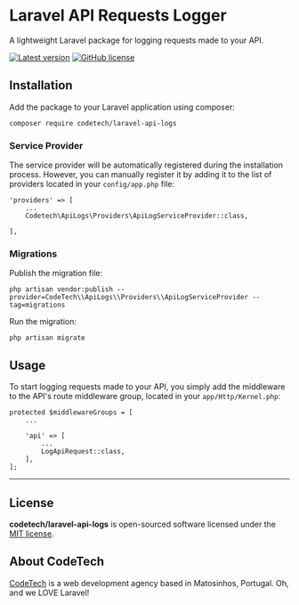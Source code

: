 # Laravel API Requests Logger

A lightweight Laravel package for logging requests made to your API.

[![Latest version](https://img.shields.io/github/release/CodeTechAgency/laravel-api-logs?style=flat-square)](https://github.com/CodeTechAgency/laravel-api-logs/releases)
[![GitHub license](https://img.shields.io/github/license/CodeTechAgency/laravel-api-logs?style=flat-square)](https://github.com/CodeTechAgency/laravel-api-logs/blob/master/LICENSE)

## Installation

Add the package to your Laravel application using composer:

```
composer require codetech/laravel-api-logs
```


### Service Provider

The service provider will be automatically registered during the installation process. However, you can manually register it by adding it to the list of providers located in your `config/app.php` file:

```
'providers' => [
    ...
    Codetech\ApiLogs\Providers\ApiLogServiceProvider::class,

],
```


### Migrations

Publish the migration file:

```
php artisan vendor:publish --provider=CodeTech\\ApiLogs\\Providers\\ApiLogServiceProvider --tag=migrations
```

Run the migration:
```
php artisan migrate
```

## Usage

To start logging requests made to your API, you simply add the middleware to the API's route middleware group, located in your `app/Http/Kernel.php`:

```
protected $middlewareGroups = [
    ...

    'api' => [
        ...
        LogApiRequest::class,
    ],
];
```


---


## License

**codetech/laravel-api-logs** is open-sourced software licensed under the [MIT license](https://github.com/CodeTechAgency/laravel-api-logs/blob/master/LICENSE).


## About CodeTech

[CodeTech](https://www.codetech.pt) is a web development agency based in Matosinhos, Portugal. Oh, and we LOVE Laravel!
